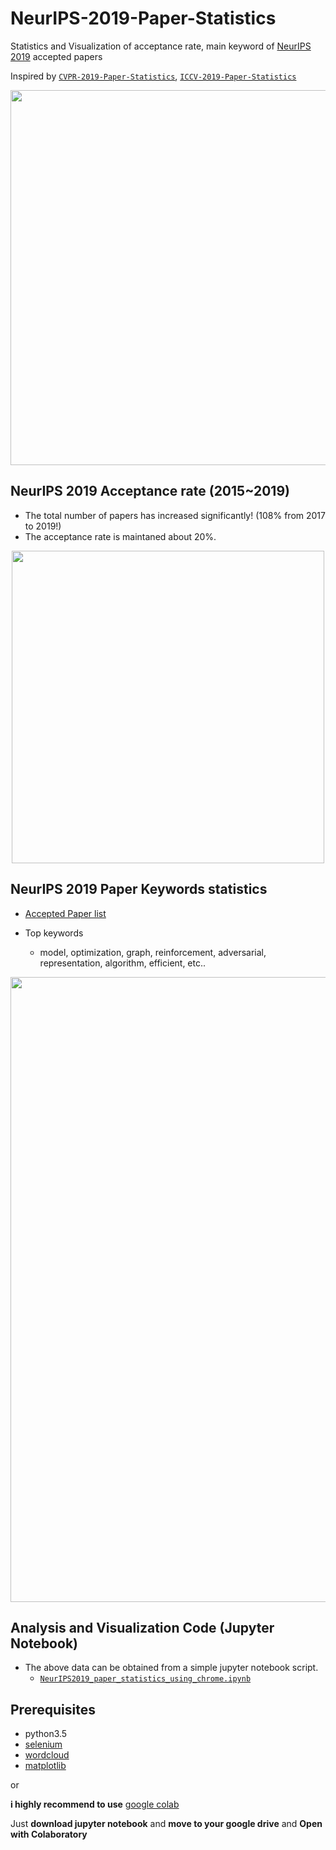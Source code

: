 # NeurIPS-2019-Paper-Statistics
Statistics and Visualization of acceptance rate, main keyword of [NeurIPS 2019](https://nips.cc/Conferences/2019) accepted papers

Inspired by [`CVPR-2019-Paper-Statistics`](https://github.com/hoya012/CVPR-2019-Paper-Statistics), [`ICCV-2019-Paper-Statistics`](https://github.com/hoya012/ICCV-2019-Paper-Statistics)

<p align="center">
  <img width="600" src="https://github.com/hoya012/NeurIPS-2019-Paper-Statistics/blob/master/neurips_2019/keyword_cloud.png">
</p>

## NeurIPS 2019 Acceptance rate (2015~2019)

- The total number of papers has increased significantly! (108% from 2017 to 2019!)
- The acceptance rate is maintaned about 20%.

<p align="center">
  <img width="500" src="https://github.com/hoya012/NeurIPS-2019-Paper-Statistics/blob/master/neurips_2019/neurips_acceptance_rate.PNG">
</p>


## NeurIPS 2019 Paper Keywords statistics
- [Accepted Paper list](https://nips.cc/Conferences/2019/Schedule?type=Poster)

-  Top keywords 
   - model, optimization, graph, reinforcement, adversarial, representation, algorithm, efficient, etc..

<p align="center">
  <img width="1000" src="https://github.com/hoya012/NeurIPS-2019-Paper-Statistics/blob/master/neurips_2019/top_keywords_2019.png">
</p>

## Analysis and Visualization Code (Jupyter Notebook)

- The above data can be obtained from a simple jupyter notebook script.
   - [`NeurIPS2019_paper_statistics_using_chrome.ipynb`](https://github.com/hoya012/NeurIPS-2019-Paper-Statistics/blob/master/NeurIPS2019_paper_statistics_using_chrome.ipynb)

## Prerequisites
- python3.5
- [selenium](https://selenium-python.readthedocs.io/)
- [wordcloud](https://pypi.org/project/wordcloud/)
- [matplotlib](https://matplotlib.org/)

or 

**i highly recommend to use** [google colab](https://colab.research.google.com/)

Just **download jupyter notebook** and **move to your google drive** and **Open with Colaboratory**


